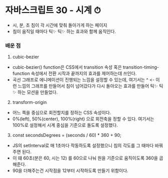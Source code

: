 # 자바스크립트 30 - 시계 ⏱

- 시, 분, 초 침이 각 시간에 맞춰 돌아가게 하는 페이지
- 침이 움직일 때마다 틱✨ 틱✨ 하는 효과와 함께 움직인다.

### 배운 점

1. cubic-bezier

- cubic-bezier() function은 CSS에서 transition 속성 혹은 transition-timing-function 속성에서
  전환 시작과 끝까지의 효과를 제어하는데 쓰인다.
- 곡선 그래프로 에니메이션이 진행되는 느낌을 설정할 수 있는데, 여기서는 ^ <- 이런 느낌의 그래프를 만들어서 침이
  넘어갔다가 다시 돌아오는 효과를 만들어 틱✨ 틱✨ 하는 모션을 만들었다.

2. transform-origin

- 어느 쪽을 중심으로 회전할지를 정하는 CSS 속성이다.
- 0%(left), 50%(center), 100%(right) 으로 회전축을 정할 수 있다. 여기서는 100%로 설정해서 시계 중심을
  기준으로 돌도록 설정했다.

3. const secondsDegrees = (seconds / 60) \* 360 + 90;

- JS의 setInterval로 매 1초마다 작동하도록 설정했으니 침의 각도를 그 때마다 바꿔주면 된다.
- 이 떄 60초(분은 60, 시는 12) 를 60으로 나눠 원을 기준으로 움직이도록 360을 곱해준다.
- 90을 더해주는건 시작점을 12부터 시작하도록 만들기 위함이다.
